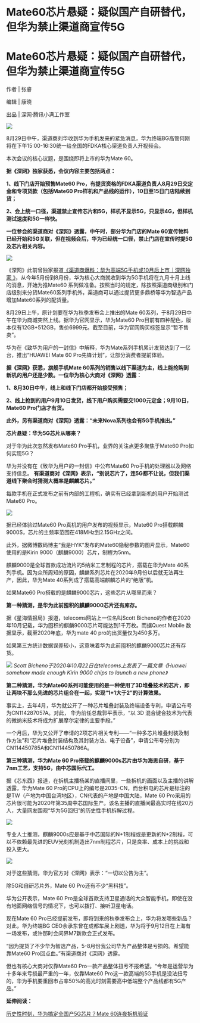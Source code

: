 # Mate60芯片悬疑：疑似国产自研替代，但华为禁止渠道商宣传5G

# Mate60芯片悬疑：疑似国产自研替代，但华为禁止渠道商宣传5G

作者 | 张睿

编辑 | 康晓

出品 | 深网·腾讯小满工作室

![](https://inews.gtimg.com/news_bt/Oq3ZfABg7B2Xuej0r3PSJEKzXnWsPDJyvK3xdHPkR_njAAA/1000)

8月29日中午，渠道商刘华收到华为手机发来的紧急消息，华为终端BG高管何刚将在下午15:00-16:30统一给全国的FDKA核心渠道负责人开视频会。

本次会议的核心议题，是围绕即将上市的华为Mate 60。

**据《深网》独家获悉，会议内容主要包括两点：**

**1、线下门店开始预售Mate60 Pro，有提货资格的FDKA渠道负责人8月29日交定金和专项货款（包括Mate60
Pro样机和产品线的运作），10日至15日门店陆续到货；**

**2、会上统一口径，渠道禁止宣传芯片和5G，样机不显示5G，只显示4G，但样机测试速度和5G一样快。**

**一位参会的渠道商对《深网》透露，中午时，部分华为门店的Mate
60宣传物料已经开始和5G关联，但在视频会后，华为已经统一口径，禁止门店在宣传时提5G及芯片相关内容。**

![](https://inews.gtimg.com/news_bt/OPrZ7fLRrnT99ljBNkRQrA8Q09IqI65vdU7QEOsmRATCIAA/1000)

《深网》此前曾独家报道[《渠道商爆料：华为高端5G手机或10月后上市｜深网独家
》](https://new.qq.com/rain/a/20230801A01MFX00)，从今年5月份到8月份，华为核心大商就收到华为5G手机将在九月十月上线的消息，开始为推Mate60
系列做准备。按照当时的规定，除按照渠道商级别和门店级别来分货Mate60系列手机外，渠道商可以通过提货更多鼎桥等华为智选产品增加Mate60系列的配货量。

8月29日上午，原计划要在华为秋季发布会上推出的Mate 60系列，于8月29日中午在华为商城突然上线。据华为官网显示，华为Mate60
Pro目前有四种配色，版本仅有12GB+512GB，售价6999元。截至目前，华为官网购买标签显示“暂不售卖”。

华为在《致华为用户的一封信》中解释，华为Mate系列手机累计发货达到了一亿台，推出“HUAWEI Mate 60 Pro先锋计划”，让部分消费者提前体验。

**据《深网》获悉，旗舰手机Mate 60系列的销售以线下渠道为主，线上能抢购到新机的用户还是少数。一位华为核心大商对《深网》透露：**

**1、8月30日中午，线上和线下门店都开始接受预售；**

**2、线上抢到的用户9月10日发货，线下用户购买需要交1000元定金；9月10日，Mate60 Pro门店才有货。**

**此外，另有渠道商对《深网》透露：“未来Nova系列也会有5G手机推出。”**

**芯片悬疑：华为5G芯片从哪来？**

对于华为此次忽然发布Mate60 Pro手机，业界的关注点更多聚焦于Mate60 Pro如何实现5G？

华为并没有在《致华为用户的一封信》中公布Mate60 Pro手机的处理器以及网络支持信息。
**有渠道商对《深网》表示，“别说芯片了，连5G都不让说，但我们渠道线下聚会时猜测大概率是麒麟芯片。”**

每款手机在正式发布之前有内部的工程机，确实有已经拿到新机的用户开始测试Mate60 Pro。

![](https://inews.gtimg.com/news_bt/Od1t3ZvkoeoY3Z8KNgrJcGVLpElnMlzxW1ohUuOT2tV3QAA/1000)

据已经体验过Mate60 Pro真机的用户发布的视频显示，Mate60 Pro搭载麒麟9000S，芯片的主频率范围在418MHz到2.15GHz之间。

此外，据微博数码博主“我是HYK”发布的Mate60隐秘参数的图片显示，Mate60使用的是Kirin 9000（麒麟9000）芯片，制程为5nm。

麒麟9000是全球首款成功流片的5纳米工艺制程的芯片，搭载在华为Mate
40系列手机。因为众所周知的原因，麒麟系列芯片在2020年9月份以后就无法再生产，因此，华为Mate 40系列成了搭载高端麒麟芯片的“绝版”机。

如果Mate60 Pro搭载的是麒麟9000芯片，这些芯片从哪里而来？

**第一种猜测，是华为此前囤积的麒麟9000芯片还有库存。**

据《星海情报局》报道，telecoms网站上一位名叫Scott
Bicheno的作者在2020年10月记载，华为囤积的麒麟9000芯片可能达到1千万枚。而据Quest Mobile
数据显示，截至2020年底，华为mate 40 pro的出货量仅为450多万。

如果第三方统计数据误差较小，这意味着华为此前囤积的麒麟9000芯片还有存货。

![](https://inews.gtimg.com/news_bt/O0CrWsuEuf8qrFEC5cCrNsBxJ_yWmr0qvpl1OBk8XauzYAA/1000)
_Scott Bicheno于2020年10月22日在telecoms上发表了一篇文章《Huawei somehow made enough Kirin
9000 chips to launch a new phone》_

**第二种猜测，华为Mate60系列可能使用的是一种使用了3D堆叠技术的芯片，即让两块不那么先进的芯片组合在一起，实现“1+1大于2”的计算效果。**

事实上，去年4月，华为就公开了一种芯片堆叠封装及终端设备专利，申请公布号为CN114287057A。对此， 华为前任总裁郭平表示，“以 3D
混合键合技术为代表的微纳米技术将成为扩展摩尔定律的主要手段。”

一个月后，华为又公开了申请的2项芯片相关专利——“一种多芯片堆叠封装及制作方法”和“芯片堆叠封装结构及其封装方法、电子设备”，申请公布号分别为CN114450785A和CN114450786A。

**第三种猜测，华为Mate 60 Pro搭载的麒麟9000s芯片由华为海思自研，基于7nm工艺，支持5G，由中芯国际代工。**

据《芯东西》报道，在拆机主播杨某的直播间里，一些拆机的画面以及主播的讲解透露，华为Mate 60
Pro的CPU上的编号是2035-CN，而台积电的芯片是标注的是TW（产地为中国台湾地区），CN代表的产地是中国大陆，Mate 60
Pro采用的芯片很可能为2020年第35周中芯国际生产。该名主播的直播间最高实时在线20万人，大量网友围观“华为5G回归”的历史性手机拆解过程。

![](https://inews.gtimg.com/news_bt/ONaIYu4hI4b4_Y2_s9RVipt1GeOC2ymjZSqRfz90ArwboAA/1000)

专业人士推测，麒麟9000s应是基于中芯国际的N+1制程或是更新的N+2制程，可以不依赖最先进的EUV光刻机制造出7nm制程芯片，只是良率、成本上的挑战和投入更大。

![](https://inews.gtimg.com/news_bt/OUuYjl7EQQd5zU7CQoUPpg9guzNBJyimM-n3q3v2-lsJAAA/1000)

对于这些猜测，华为官方对《深网》表示：“一切以公告为主”。

除5G和自研芯片外，Mate 60 Pro还有不少“黑科技”。

华为公开表示，Mate 60 Pro是全球首款支持卫星通话的大众智能手机，即使在没有地面网络信号的情况下，也可以拨打、接听卫星电话。

现在Mate 60 Pro已经提前发布，即将到来的秋季发布会上，华为将发哪些新品？对此，华为终端BG
CEO余承东曾在成都车展上剧透，华为将于9月12日在上海有一场发布，或许那时会问界M7新款会正式发布。

“因为提货了不少华为智选产品，5-8月份我公司华为产品整体是亏损的。希望能靠Mate60 Pro回点血。”有渠道商对《深网》透露。

但也有核心大商对仅靠Mate60 Pro一款产品整体扭亏不报希望。“今年是运营华为十多年来亏损最严重的一年，仅靠Mate60
Pro这一款高端的5G手机是没法扭亏的，华为手机要重回市占率50%的高光时刻需要高中低端整个产品线都有5G产品。”

**延伸阅读：**

[历史性时刻，华为搞定全国产5G芯片？Mate 60连夜拆机验证](https://new.qq.com/rain/a/20230830A00H6L00)

